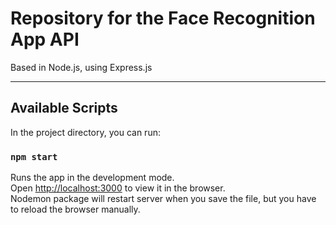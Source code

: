 # Repository for the Face Recognition App API<br /> 
Based in Node.js, using Express.js<br />

----------------------------------------------------------------------
## Available Scripts

In the project directory, you can run:

### `npm start`

Runs the app in the development mode.<br />
Open [http://localhost:3000](http://localhost:3000) to view it in the browser.<br />
Nodemon package will restart server when you save the file, but you have to reload the browser manually.
